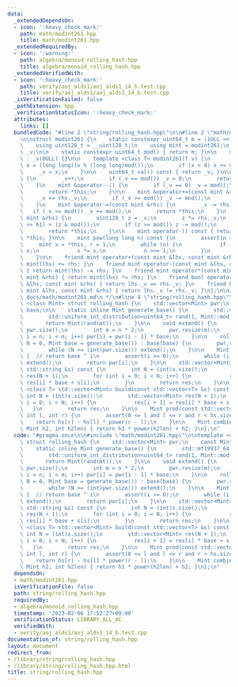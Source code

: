 ```yaml
---
data:
  _extendedDependsOn:
  - icon: ':heavy_check_mark:'
    path: math/modint261.hpp
    title: math/modint261.hpp
  _extendedRequiredBy:
  - icon: ':warning:'
    path: algebra/monoid_rolling_hash.hpp
    title: algebra/monoid_rolling_hash.hpp
  _extendedVerifiedWith:
  - icon: ':heavy_check_mark:'
    path: verify/aoj_alds1/aoj_alds1_14_b.test.cpp
    title: verify/aoj_alds1/aoj_alds1_14_b.test.cpp
  _isVerificationFailed: false
  _pathExtension: hpp
  _verificationStatusIcon: ':heavy_check_mark:'
  attributes:
    links: []
  bundledCode: "#line 2 \"string/rolling_hash.hpp\"\n\n#line 2 \"math/modint261.hpp\"\
    \n\nstruct modint261 {\n    static constexpr uint64_t m = (1ULL << 61) - 1;\n\
    \    using uint128_t = __uint128_t;\n    using mint = modint261;\n    uint64_t\
    \ _v;\n\n    static constexpr uint64_t mod() { return m; }\n\n    modint261()\
    \ : _v(0ULL) {}\n\n    template <class T> modint261(T v) {\n        long long\
    \ x = (long long)(v % (long long)mod());\n        if (x < 0) x += mod();\n   \
    \     _v = x;\n    }\n\n    uint64_t val() const { return _v; }\n\n    mint &operator++()\
    \ {\n        _v++;\n        if (_v == mod()) _v = 0;\n        return *this;\n\
    \    }\n    mint &operator--() {\n        if (_v == 0) _v = mod();\n        _v--;\n\
    \        return *this;\n    }\n\n    mint &operator+=(const mint &rhs) {\n   \
    \     _v += rhs._v;\n        if (_v >= mod()) _v -= mod();\n        return *this;\n\
    \    }\n    mint &operator-=(const mint &rhs) {\n        _v -= rhs._v;\n     \
    \   if (_v >= mod()) _v += mod();\n        return *this;\n    }\n    mint &operator*=(const\
    \ mint &rhs) {\n        uint128_t z = _v;\n        z *= rhs._v;\n        z = (z\
    \ >> 61) + (z & mod());\n        if (z >= mod()) z -= mod();\n        _v = (uint64_t)z;\n\
    \        return *this;\n    }\n\n    mint operator-() const { return mint() -\
    \ *this; }\n\n    mint pow(long long n) const {\n        assert(n >= 0);\n   \
    \     mint x = *this, r = 1;\n        while (n) {\n            if (n & 1) r *=\
    \ x;\n            x *= x;\n            n >>= 1;\n        }\n        return r;\n\
    \    }\n\n    friend mint operator+(const mint &lhs, const mint &rhs) { return\
    \ mint(lhs) += rhs; }\n    friend mint operator-(const mint &lhs, const mint &rhs)\
    \ { return mint(lhs) -= rhs; }\n    friend mint operator*(const mint &lhs, const\
    \ mint &rhs) { return mint(lhs) *= rhs; }\n    friend bool operator==(const mint\
    \ &lhs, const mint &rhs) { return lhs._v == rhs._v; }\n    friend bool operator!=(const\
    \ mint &lhs, const mint &rhs) { return lhs._v != rhs._v; }\n};\n\n/**\n * @docs\
    \ docs/math/modint261.md\n */\n#line 4 \"string/rolling_hash.hpp\"\n\ntemplate\
    \ <class Mint> struct rolling_hash {\n    std::vector<Mint> pwr;\n    const Mint\
    \ base;\n\n    static inline Mint generate_base() {\n        std::mt19937_64 mt(std::chrono::steady_clock::now().time_since_epoch().count());\n\
    \        std::uniform_int_distribution<uint64_t> rand(1, Mint::mod() - 1);\n \
    \       return Mint(rand(mt));\n    }\n\n    void extend() {\n        int n =\
    \ pwr.size();\n        int m = n * 2;\n        pwr.resize(m);\n        for (int\
    \ i = n; i < m; i++) pwr[i] = pwr[i - 1] * base;\n    }\n\n    rolling_hash(int\
    \ N = 0, Mint base = generate_base()) : base(base) {\n        pwr.resize(1, Mint(1));\n\
    \        while (N >= (int)pwr.size()) extend();\n    }\n\n    Mint power(int i)\
    \ {  // return base ^ i\n        assert(i >= 0);\n        while (i >= (int)pwr.size())\
    \ extend();\n        return pwr[i];\n    }\n\n    std::vector<Mint> build(const\
    \ std::string &s) const {\n        int N = (int)s.size();\n        std::vector<Mint>\
    \ res(N + 1);\n        for (int i = 0; i < N; i++) {\n            res[i + 1] =\
    \ res[i] * base + s[i];\n        }\n        return res;\n    }\n\n    template\
    \ <class T> std::vector<Mint> build(const std::vector<T> &s) const {\n       \
    \ int N = (int)s.size();\n        std::vector<Mint> res(N + 1);\n        for (int\
    \ i = 0; i < N; i++) {\n            res[i + 1] = res[i] * base + s[i];\n     \
    \   }\n        return res;\n    }\n\n    Mint prod(const std::vector<Mint> &hs,\
    \ int l, int r) {\n        assert(0 <= l and l <= r and r < hs.size());\n    \
    \    return hs[r] - hs[l] * power(r - l);\n    }\n\n    Mint combine(Mint h1,\
    \ Mint h2, int h2len) { return h1 * power(h2len) + h2; }\n};\n"
  code: "#pragma once\n\n#include \"math/modint261.hpp\"\n\ntemplate <class Mint>\
    \ struct rolling_hash {\n    std::vector<Mint> pwr;\n    const Mint base;\n\n\
    \    static inline Mint generate_base() {\n        std::mt19937_64 mt(std::chrono::steady_clock::now().time_since_epoch().count());\n\
    \        std::uniform_int_distribution<uint64_t> rand(1, Mint::mod() - 1);\n \
    \       return Mint(rand(mt));\n    }\n\n    void extend() {\n        int n =\
    \ pwr.size();\n        int m = n * 2;\n        pwr.resize(m);\n        for (int\
    \ i = n; i < m; i++) pwr[i] = pwr[i - 1] * base;\n    }\n\n    rolling_hash(int\
    \ N = 0, Mint base = generate_base()) : base(base) {\n        pwr.resize(1, Mint(1));\n\
    \        while (N >= (int)pwr.size()) extend();\n    }\n\n    Mint power(int i)\
    \ {  // return base ^ i\n        assert(i >= 0);\n        while (i >= (int)pwr.size())\
    \ extend();\n        return pwr[i];\n    }\n\n    std::vector<Mint> build(const\
    \ std::string &s) const {\n        int N = (int)s.size();\n        std::vector<Mint>\
    \ res(N + 1);\n        for (int i = 0; i < N; i++) {\n            res[i + 1] =\
    \ res[i] * base + s[i];\n        }\n        return res;\n    }\n\n    template\
    \ <class T> std::vector<Mint> build(const std::vector<T> &s) const {\n       \
    \ int N = (int)s.size();\n        std::vector<Mint> res(N + 1);\n        for (int\
    \ i = 0; i < N; i++) {\n            res[i + 1] = res[i] * base + s[i];\n     \
    \   }\n        return res;\n    }\n\n    Mint prod(const std::vector<Mint> &hs,\
    \ int l, int r) {\n        assert(0 <= l and l <= r and r < hs.size());\n    \
    \    return hs[r] - hs[l] * power(r - l);\n    }\n\n    Mint combine(Mint h1,\
    \ Mint h2, int h2len) { return h1 * power(h2len) + h2; }\n};\n"
  dependsOn:
  - math/modint261.hpp
  isVerificationFile: false
  path: string/rolling_hash.hpp
  requiredBy:
  - algebra/monoid_rolling_hash.hpp
  timestamp: '2023-02-06 17:52:27+09:00'
  verificationStatus: LIBRARY_ALL_AC
  verifiedWith:
  - verify/aoj_alds1/aoj_alds1_14_b.test.cpp
documentation_of: string/rolling_hash.hpp
layout: document
redirect_from:
- /library/string/rolling_hash.hpp
- /library/string/rolling_hash.hpp.html
title: string/rolling_hash.hpp
---
```

